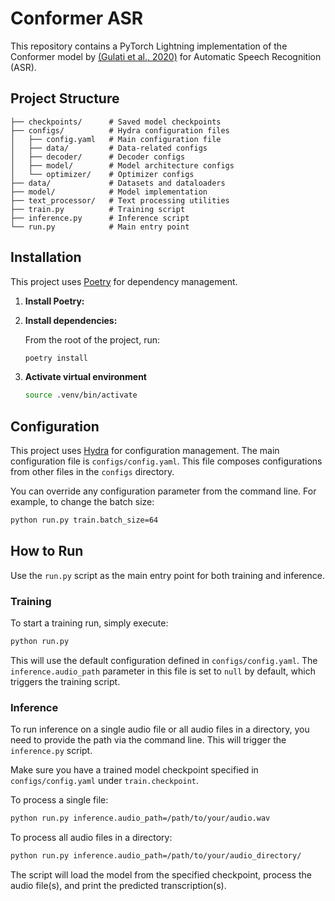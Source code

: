 # Conformer ASR

This repository contains a PyTorch Lightning implementation of the Conformer model by [(Gulati et al., 2020)](https://arxiv.org/abs/2005.08100) for Automatic Speech Recognition (ASR).

## Project Structure

```
├── checkpoints/      # Saved model checkpoints
├── configs/          # Hydra configuration files
│   ├── config.yaml   # Main configuration file
│   ├── data/         # Data-related configs
│   ├── decoder/      # Decoder configs
│   ├── model/        # Model architecture configs
│   └── optimizer/    # Optimizer configs
├── data/             # Datasets and dataloaders
├── model/            # Model implementation
├── text_processor/   # Text processing utilities
├── train.py          # Training script
├── inference.py      # Inference script
└── run.py            # Main entry point
```

## Installation

This project uses [Poetry](https://python-poetry.org/) for dependency management.

1.  **Install Poetry:**

2.  **Install dependencies:**

    From the root of the project, run:

    ```bash
    poetry install
    ```
3. **Activate virtual environment**

    ```bash
    source .venv/bin/activate
    ```

## Configuration

This project uses [Hydra](https://hydra.cc/) for configuration management. The main configuration file is `configs/config.yaml`. This file composes configurations from other files in the `configs` directory.

You can override any configuration parameter from the command line. For example, to change the batch size:

```bash
python run.py train.batch_size=64
```

## How to Run

Use the `run.py` script as the main entry point for both training and inference.

### Training

To start a training run, simply execute:

```bash
python run.py
```

This will use the default configuration defined in `configs/config.yaml`. The `inference.audio_path` parameter in this file is set to `null` by default, which triggers the training script.

### Inference

To run inference on a single audio file or all audio files in a directory, you need to provide the path via the command line. This will trigger the `inference.py` script.

Make sure you have a trained model checkpoint specified in `configs/config.yaml` under `train.checkpoint`.

To process a single file:
```bash
python run.py inference.audio_path=/path/to/your/audio.wav
```

To process all audio files in a directory:
```bash
python run.py inference.audio_path=/path/to/your/audio_directory/
```

The script will load the model from the specified checkpoint, process the audio file(s), and print the predicted transcription(s).
